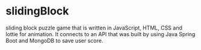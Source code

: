 # slidingBlock
sliding block puzzle game that is written in JavaScript, HTML, CSS and lottie for animation. It connects to an API that was built by using Java Spring Boot and MongoDB to save user score. 
